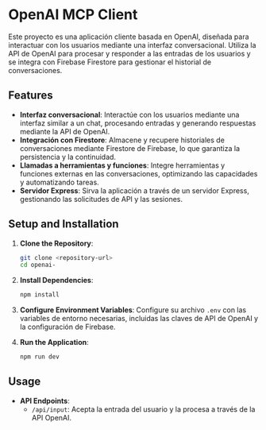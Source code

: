 # OpenAI MCP Client

Este proyecto es una aplicación cliente basada en OpenAI, diseñada para interactuar con los usuarios mediante una interfaz conversacional. Utiliza la API de OpenAI para procesar y responder a las entradas de los usuarios y se integra con Firebase Firestore para gestionar el historial de conversaciones.

## Features

- **Interfaz conversacional**: Interactúe con los usuarios mediante una interfaz similar a un chat, procesando entradas y generando respuestas mediante la API de OpenAI.
- **Integración con Firestore**: Almacene y recupere historiales de conversaciones mediante Firestore de Firebase, lo que garantiza la persistencia y la continuidad.
- **Llamadas a herramientas y funciones**: Integre herramientas y funciones externas en las conversaciones, optimizando las capacidades y automatizando tareas.
- **Servidor Express**: Sirva la aplicación a través de un servidor Express, gestionando las solicitudes de API y las sesiones.

## Setup and Installation

1. **Clone the Repository**:
   ```bash
   git clone <repository-url>
   cd openai-
   ```

2. **Install Dependencies**:
   ```bash
   npm install
   ```

3. **Configure Environment Variables**:
  Configure su archivo `.env` con las variables de entorno necesarias, incluidas las claves de API de OpenAI y la configuración de Firebase.

4. **Run the Application**:
   ```bash
   npm run dev
   ```

## Usage

- **API Endpoints**:
  - `/api/input`: Acepta la entrada del usuario y la procesa a través de la API OpenAI.
